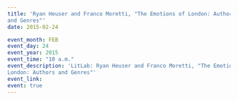```yaml
---
title: 'Ryan Heuser and Franco Moretti, "The Emotions of London: Authors 
and Genres"'
date: 2015-02-24

event_month: FEB
event_day: 24
event_year: 2015
event_time: "10 a.m."
event_description: 'LitLab: Ryan Heuser and Franco Moretti, "The Emotions of 
London: Authors and Genres"'
event_link: 
event: true
---
```

